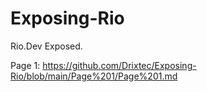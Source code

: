 # Exposing-Rio
Rio.Dev Exposed.

Page 1: https://github.com/Drixtec/Exposing-Rio/blob/main/Page%201/Page%201.md
